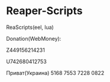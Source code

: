 # Reaper-Scripts
ReaScripts(eel, lua)


Donation(WebMoney): 

Z449156214231

U742680412753

Приват(Украина)
5168 7553 7228 0822

